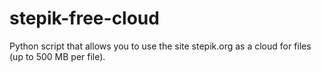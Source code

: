 # stepik-free-cloud
Python script that allows you to use the site stepik.org as a cloud for files (up to 500 MB per file).
